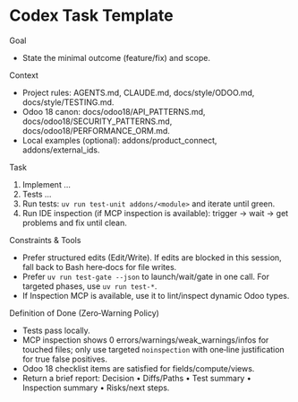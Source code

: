 # Codex Task Template

Goal

- State the minimal outcome (feature/fix) and scope.

Context

- Project rules: AGENTS.md, CLAUDE.md, docs/style/ODOO.md, docs/style/TESTING.md.
- Odoo 18 canon: docs/odoo18/API_PATTERNS.md, docs/odoo18/SECURITY_PATTERNS.md, docs/odoo18/PERFORMANCE_ORM.md.
- Local examples (optional): addons/product_connect, addons/external_ids.

Task

1) Implement …
2) Tests …
3) Run tests: `uv run test-unit addons/<module>` and iterate until green.
4) Run IDE inspection (if MCP inspection is available): trigger → wait → get problems and fix until clean.

Constraints & Tools

- Prefer structured edits (Edit/Write). If edits are blocked in this session, fall back to Bash here‑docs for file
  writes.
- Prefer `uv run test-gate --json` to launch/wait/gate in one call. For targeted phases, use `uv run test-*`.
- If Inspection MCP is available, use it to lint/inspect dynamic Odoo types.

Definition of Done (Zero‑Warning Policy)

- Tests pass locally.
- MCP inspection shows 0 errors/warnings/weak_warnings/infos for touched files; only use targeted `noinspection` with
  one‑line justification for true false positives.
- Odoo 18 checklist items are satisfied for fields/compute/views.
- Return a brief report: Decision • Diffs/Paths • Test summary • Inspection summary • Risks/next steps.
